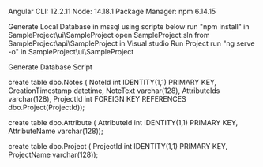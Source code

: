 Angular CLI: 12.2.11
Node: 14.18.1
Package Manager: npm 6.14.15


Generate Local Database in mssql using scripte below
run "npm install" in SampleProject\ui\SampleProject
open SampleProject.sln from SampleProject\api\SampleProject in Visual studio
Run Project
run "ng serve -o" in SampleProject\ui\SampleProject




Generate Database Script

create table dbo.Notes
(
NoteId int IDENTITY(1,1) PRIMARY KEY,
CreationTimestamp datetime,
NoteText varchar(128),
AttributeIds varchar(128),
ProjectId int FOREIGN KEY REFERENCES dbo.Project(ProjectId));

create table dbo.Attribute
(
AttributeId int IDENTITY(1,1) PRIMARY KEY,
AttributeName varchar(128));


create table dbo.Project
(
ProjectId int IDENTITY(1,1) PRIMARY KEY,
ProjectName varchar(128));
